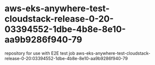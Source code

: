 # aws-eks-anywhere-test-cloudstack-release-0-20-03394552-1dbe-4b8e-8e10-aa9b9286f940-79
repository for use with E2E test job aws-eks-anywhere-test-cloudstack-release-0-20:03394552-1dbe-4b8e-8e10-aa9b9286f940-79

